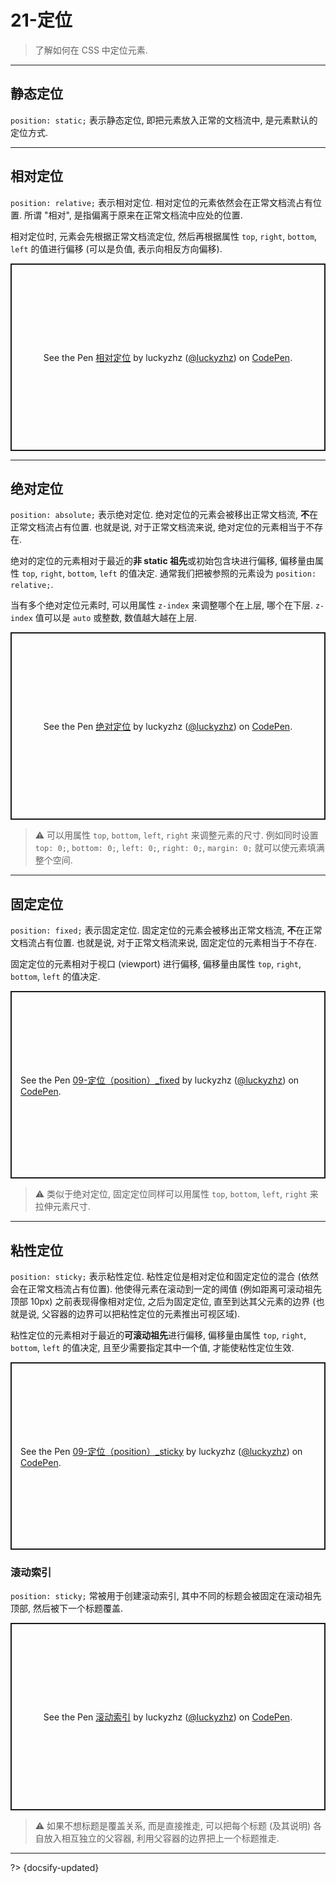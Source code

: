 # 21-定位

> 了解如何在 CSS 中定位元素.

---

## 静态定位

`position: static;` 表示静态定位, 即把元素放入正常的文档流中, 是元素默认的定位方式.

---

## 相对定位

`position: relative;` 表示相对定位. 相对定位的元素依然会在正常文档流占有位置. 所谓 "相对", 是指偏离于原来在正常文档流中应处的位置.

相对定位时, 元素会先根据正常文档流定位, 然后再根据属性 `top`, `right`, `bottom`, `left` 的值进行偏移 (可以是负值, 表示向相反方向偏移).

<p class="codepen" data-height="300" data-default-tab="html,result" data-slug-hash="VwMZgdP" data-editable="true" data-user="luckyzhz" style="height: 300px; box-sizing: border-box; display: flex; align-items: center; justify-content: center; border: 2px solid; margin: 1em 0; padding: 1em;">
  <span>See the Pen <a href="https://codepen.io/luckyzhz/pen/VwMZgdP">
  相对定位</a> by luckyzhz (<a href="https://codepen.io/luckyzhz">@luckyzhz</a>)
  on <a href="https://codepen.io">CodePen</a>.</span>
</p>
<script async src="https://cpwebassets.codepen.io/assets/embed/ei.js"></script>

---

## 绝对定位

`position: absolute;` 表示绝对定位. 绝对定位的元素会被移出正常文档流, **不**在正常文档流占有位置. 也就是说, 对于正常文档流来说, 绝对定位的元素相当于不存在.

绝对的定位的元素相对于最近的**非 static 祖先**或初始包含块进行偏移, 偏移量由属性 `top`, `right`, `bottom`, `left` 的值决定. 通常我们把被参照的元素设为 `position: relative;`.

当有多个绝对定位元素时, 可以用属性 `z-index` 来调整哪个在上层, 哪个在下层. `z-index` 值可以是 `auto` 或整数, 数值越大越在上层.

<p class="codepen" data-height="300" data-default-tab="html,result" data-slug-hash="dyVbrZd" data-editable="true" data-user="luckyzhz" style="height: 300px; box-sizing: border-box; display: flex; align-items: center; justify-content: center; border: 2px solid; margin: 1em 0; padding: 1em;">
  <span>See the Pen <a href="https://codepen.io/luckyzhz/pen/dyVbrZd">
  绝对定位</a> by luckyzhz (<a href="https://codepen.io/luckyzhz">@luckyzhz</a>)
  on <a href="https://codepen.io">CodePen</a>.</span>
</p>
<script async src="https://cpwebassets.codepen.io/assets/embed/ei.js"></script>

> ⚠️ 可以用属性 `top`, `bottom`, `left`, `right` 来调整元素的尺寸. 例如同时设置 `top: 0;`, `bottom: 0;`, `left: 0;`, `right: 0;`, `margin: 0;` 就可以使元素填满整个空间.

---

## 固定定位

`position: fixed;` 表示固定定位. 固定定位的元素会被移出正常文档流, **不**在正常文档流占有位置. 也就是说, 对于正常文档流来说, 固定定位的元素相当于不存在.

固定定位的元素相对于视口 (viewport) 进行偏移, 偏移量由属性 `top`, `right`, `bottom`, `left` 的值决定.

<p class="codepen" data-height="300" data-default-tab="html,result" data-slug-hash="XWerQQx" data-editable="true" data-user="luckyzhz" style="height: 300px; box-sizing: border-box; display: flex; align-items: center; justify-content: center; border: 2px solid; margin: 1em 0; padding: 1em;">
  <span>See the Pen <a href="https://codepen.io/luckyzhz/pen/XWerQQx">
  09-定位（position）_fixed</a> by luckyzhz (<a href="https://codepen.io/luckyzhz">@luckyzhz</a>)
  on <a href="https://codepen.io">CodePen</a>.</span>
</p>
<script async src="https://cpwebassets.codepen.io/assets/embed/ei.js"></script>

> ⚠️ 类似于绝对定位, 固定定位同样可以用属性 `top`, `bottom`, `left`, `right` 来拉伸元素尺寸.

---

## 粘性定位

`position: sticky;` 表示粘性定位. 粘性定位是相对定位和固定定位的混合 (依然会在正常文档流占有位置). 他使得元素在滚动到一定的阈值 (例如距离可滚动祖先顶部 10px) 之前表现得像相对定位, 之后为固定定位, 直至到达其父元素的边界 (也就是说, 父容器的边界可以把粘性定位的元素推出可视区域).

粘性定位的元素相对于最近的**可滚动祖先**进行偏移, 偏移量由属性 `top`, `right`, `bottom`, `left` 的值决定, 且至少需要指定其中一个值, 才能使粘性定位生效.

<p class="codepen" data-height="300" data-default-tab="html,result" data-slug-hash="GRMRgmK" data-editable="true" data-user="luckyzhz" style="height: 300px; box-sizing: border-box; display: flex; align-items: center; justify-content: center; border: 2px solid; margin: 1em 0; padding: 1em;">
  <span>See the Pen <a href="https://codepen.io/luckyzhz/pen/GRMRgmK">
  09-定位（position）_sticky</a> by luckyzhz (<a href="https://codepen.io/luckyzhz">@luckyzhz</a>)
  on <a href="https://codepen.io">CodePen</a>.</span>
</p>
<script async src="https://cpwebassets.codepen.io/assets/embed/ei.js"></script>

### 滚动索引

`position: sticky;` 常被用于创建滚动索引, 其中不同的标题会被固定在滚动祖先顶部, 然后被下一个标题覆盖.

<p class="codepen" data-height="300" data-default-tab="html,result" data-slug-hash="poYmrxv" data-editable="true" data-user="luckyzhz" style="height: 300px; box-sizing: border-box; display: flex; align-items: center; justify-content: center; border: 2px solid; margin: 1em 0; padding: 1em;">
  <span>See the Pen <a href="https://codepen.io/luckyzhz/pen/poYmrxv">
  滚动索引</a> by luckyzhz (<a href="https://codepen.io/luckyzhz">@luckyzhz</a>)
  on <a href="https://codepen.io">CodePen</a>.</span>
</p>
<script async src="https://cpwebassets.codepen.io/assets/embed/ei.js"></script>

> ⚠️ 如果不想标题是覆盖关系, 而是直接推走, 可以把每个标题 (及其说明) 各自放入相互独立的父容器, 利用父容器的边界把上一个标题推走.



---

?> {docsify-updated}